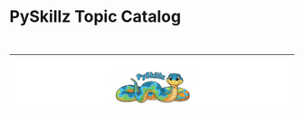# PySkillz Topic Catalog


<BR>

************

[![PySkillz Home](../graphics/PySkillzFooter.png)](skillz-catalog)

